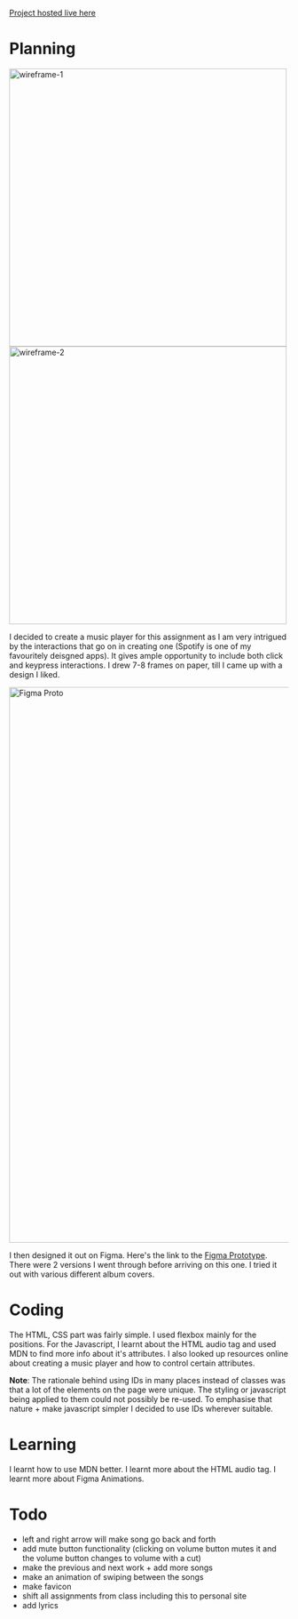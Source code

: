 
[Project hosted live here](https://aaksin.github.io/connectionsLab/week2/index.html)
# Planning
<p float="left">
<img src="https://i.imgur.com/38ER7qa.jpg" width="500" alt="wireframe-1"/>
<img src="https://i.imgur.com/3F9BLYe.jpg" width="500" alt="wireframe-2"/>
</p>

I decided to create a music player for this assignment as I am very intrigued by the interactions that go on in creating one (Spotify is one of my favouritely deisgned apps). It gives ample opportunity to include both click and keypress interactions. I drew 7-8 frames on paper, till I came up with a design I liked.

<img src="https://i.gyazo.com/3cc413a42256cbc4381ade13230447f3.gif" alt="Figma Proto" width="1000"/>

I then designed it out on Figma. Here's the link to the [Figma Prototype](https://www.figma.com/file/MyYTmjIHtvi3wW6aezsteG/Music-Player?node-id=2%3A43). There were 2 versions I went through before arriving on this one. I tried it out with various different album covers.

# Coding
The HTML, CSS part was fairly simple. I used flexbox mainly for the positions. For the Javascript, I learnt about the HTML audio tag and used MDN to find more info about it's attributes. I also looked up resources online about creating a music player and how to control certain attributes. 

**Note**: The rationale behind using IDs in many places instead of classes was that a lot of the elements on the page were unique. The styling or javascript being applied to them could not possibly be re-used. To emphasise that nature + make javascript simpler I decided to use IDs wherever suitable.

# Learning

I learnt how to use MDN better. I learnt more about the HTML audio tag. I learnt more about Figma Animations.

# Todo
- left and right arrow will make song go back and forth
- add mute button functionality (clicking on volume button mutes it and the volume button changes to volume with a cut)
- make the previous and next work + add more songs
- make an animation of swiping between the songs
- make favicon
- shift all assignments from class including this to personal site
- add lyrics
